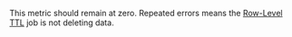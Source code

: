 This metric should remain at zero. Repeated errors means the <a href="https://www.cockroachlabs.com/docs/stable/row-level-ttl">Row-Level TTL</a> job is not deleting data.